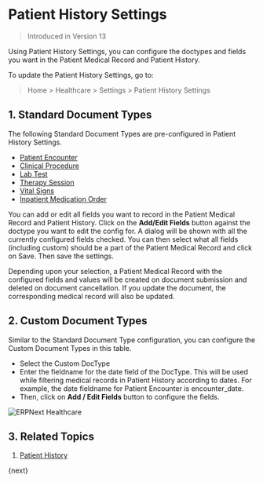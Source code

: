<!-- add-breadcrumbs -->

# Patient History Settings

> Introduced in Version 13

Using Patient History Settings, you can configure the doctypes and fields you want in the Patient Medical Record and Patient History.

To update the Patient History Settings, go to:

> Home > Healthcare > Settings > Patient History Settings

## 1. Standard Document Types

The following Standard Document Types are pre-configured in Patient History Settings.

- [Patient Encounter](/docs/user/manual/en/healthcare/patient_encounter)
- [Clinical Procedure](/docs/user/manual/en/healthcare/clinical_procedure)
- [Lab Test](/docs/user/manual/en/healthcare/lab_test)
- [Therapy Session](/docs/user/manual/en/healthcare/therapy_session)
- [Vital Signs](/docs/user/manual/en/healthcare/vital_signs)
- [Inpatient Medication Order](/docs/user/manual/en/healthcare/inpatient_medication_order)

You can add or edit all fields you want to record in the Patient Medical Record and Patient History. Click on the **Add/Edit Fields** button against the doctype you want to edit the config for. A dialog will be shown with all the currently configured fields checked. You can then select what all fields (including custom) should be a part of the Patient Medical Record and click on Save. Then save the settings.

Depending upon your selection, a Patient Medical Record with the configured fields and values will be created on document submission and deleted on document cancellation. If you update the document, the corresponding medical record will also be updated.

## 2. Custom Document Types

Similar to the Standard Document Type configuration, you can configure the Custom Document Types in this table.

- Select the Custom DocType
- Enter the fieldname for the date field of the DocType. This will be used while filtering medical records in Patient History according to dates. For example, the date fieldname for Patient Encounter is encounter_date.
- Then, click on **Add / Edit Fields** button to configure the fields.

<img class="screenshot" alt="ERPNext Healthcare" src="{{docs_base_url}}/v12/assets/img/healthcare/patient-history-settings.gif">

## 3. Related Topics

1. [Patient History](/docs/user/manual/en/healthcare/patient_history)

{next}
